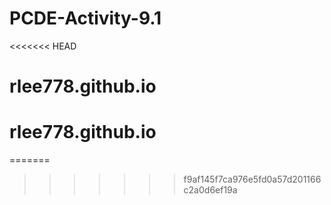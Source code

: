 # PCDE-Activity-9.1
<<<<<<< HEAD
# rlee778.github.io
# rlee778.github.io
=======

>>>>>>> f9af145f7ca976e5fd0a57d201166c2a0d6ef19a
